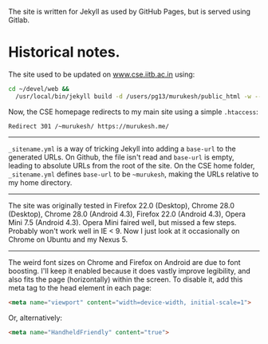 The site is written for Jekyll as used by GitHub Pages,  but is served using
Gitlab.

# Historical notes.

The site used to be updated on www.cse.iitb.ac.in using:

```sh 
cd ~/devel/web && 
  /usr/local/bin/jekyll build -d /users/pg13/murukesh/public_html -w --config _config.yml,_sitename.yml
```

Now, the CSE homepage redirects to my main site using a
simple `.htaccess`:

    Redirect 301 /~murukesh/ https://murukesh.me/

---

`_sitename.yml` is a way of tricking Jekyll into adding a `base-url` to
the generated URLs.  On Github, the file isn't read and `base-url` is
empty, leading to absolute URLs from the root of the site. On the CSE
home folder, `_sitename.yml` defines `base-url` to be `~murukesh`,
making the URLs relative to my home directory.

----

The site was originally tested in Firefox 22.0 (Desktop), Chrome 28.0
(Desktop), Chrome 28.0 (Android 4.3), Firefox 22.0 (Android 4.3), Opera
Mini 7.5 (Android 4.3). Opera Mini faired well, but missed a few steps.
Probably won't work well in IE < 9. Now I just look at it occasionally on
Chrome on Ubuntu and my Nexus 5.

---

The weird font sizes on Chrome and Firefox on Android are due to font
boosting. I'll keep it enabled because it does vastly improve
legibility, and also fits the page (horizontally) within the screen.  To
disable it, add this meta tag to the head element in each page:

```html
<meta name="viewport" content="width=device-width, initial-scale=1">
```

Or, alternatively:

```html
<meta name="HandheldFriendly" content="true">
```
